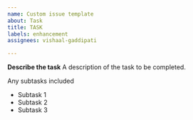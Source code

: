 ```yaml
---
name: Custom issue template
about: Task
title: TASK
labels: enhancement
assignees: vishaal-gaddipati

---
```


**Describe the task**
A description of the task to be completed.

Any subtasks included
- Subtask 1
- Subtask 2
- Subtask 3
